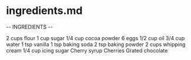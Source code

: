 # ingredients.md

-- INGREDIENTS --

2 cups flour
1 cup sugar
1/4 cup cocoa powder
6 eggs
1/2 cup oil
3/4 cup water
1 tsp vanilla
1 tsp baking soda
2 tsp baking powder
2 cups whipping cream
1/4 cup icing sugar
Cherry syrup
Cherries
Grated chocolate